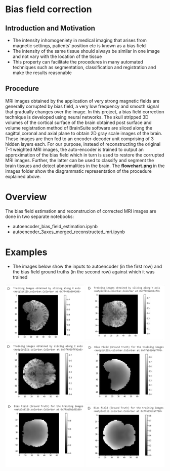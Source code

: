 # Bias field correction
## Introduction and Motivation
* The intensity inhomogeniety in medical imaging that arises from magnetic settings, patients’ position etc is known as a bias field
* The intensity of the same tissue should always be similar in one image and not vary with the location of the tissue
* This property can facilitate the procedures in many automated techniques such as segmentation, classification and registration and make the results reasonable

## Procedure
MRI images obtained by the application of very strong magnetic fields are generally corrupted by bias field, a very low frequency and smooth signal that gradually changes over the image.  In this project, a bias field correction technique is developed using neural networks. The skull stripped 3D volumes of the cortical surface of the brain obtained post surface and volume registration method of BrainSuite software are sliced along the sagittal,coronal and axial plane to obtain 2D gray scale images of the brain. These images are then fed to an encoder-decoder unit comprising of 3 hidden layers each. For our purpose, instead of reconstructing the original T-1 weighted MRI images, the auto-encoder is trained to output an approximation of the bias field which in turn is used to restore the corrupted MRI images. Further, the latter can be used to classify and segment the brain tissues and detect abnormalities in the brain.
The **flowchart.png** in the images folder show the diagrammatic representation of the procedure explained above.

# Overview
The bias field estimation and reconstrucion of corrected MRI images are done in two separate notebooks:
* autoencoder_bias_field_estimation.ipynb
* autoencoder_3axes_merged_reconstructed_mri.ipynb
# Examples
* The images below show the inputs to autoencoder (in the first row) and the bias field ground truths (in the second row) against which it was trained

<img src="images/mri%20images/1.jpg" width=250> <img src="images/mri%20images/2.jpg" width=250>
<img src="images/mri%20images/3.jpg" width=250> <img src="images/bias%20field/1.jpg" width=250> 
<img src="images/bias%20field/2.jpg" width=250> <img src="images/bias%20field/3.jpg" width=250> 
